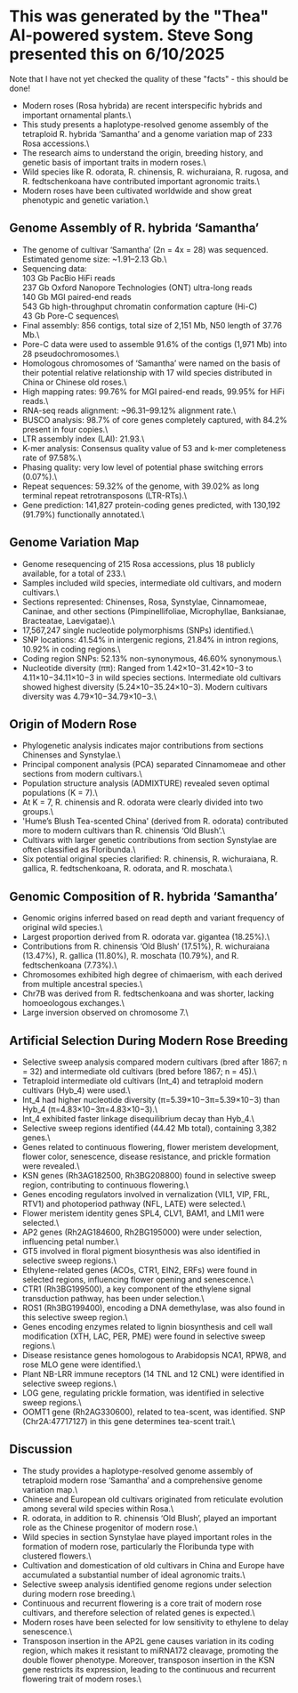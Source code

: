 # This was generated by the "Thea" AI-powered system. Steve Song presented this on 6/10/2025
Note that I have not yet checked the quality of these "facts" - this should be done!


-    Modern roses (Rosa hybrida) are recent interspecific hybrids and important ornamental plants.\
-    This study presents a haplotype-resolved genome assembly of the tetraploid R. hybrida ‘Samantha’ and a genome variation map of 233 Rosa accessions.\
-    The research aims to understand the origin, breeding history, and genetic basis of important traits in modern roses.\
-    Wild species like R. odorata, R. chinensis, R. wichuraiana, R. rugosa, and R. fedtschenkoana have contributed important agronomic traits.\
-    Modern roses have been cultivated worldwide and show great phenotypic and genetic variation.\

## Genome Assembly of R. hybrida ‘Samantha’

-    The genome of cultivar ‘Samantha’ (2n = 4x = 28) was sequenced. Estimated genome size: ~1.91–2.13 Gb.\
-    Sequencing data:\
        103 Gb PacBio HiFi reads\
        237 Gb Oxford Nanopore Technologies (ONT) ultra-long reads\
        140 Gb MGI paired-end reads\
        543 Gb high-throughput chromatin conformation capture (Hi-C)\
        43 Gb Pore-C sequences\
-    Final assembly: 856 contigs, total size of 2,151 Mb, N50 length of 37.76 Mb.\
-    Pore-C data were used to assemble 91.6% of the contigs (1,971 Mb) into 28 pseudochromosomes.\
-    Homologous chromosomes of ‘Samantha’ were named on the basis of their potential relative relationship with 17 wild species distributed in China or Chinese old roses.\
-    High mapping rates: 99.76% for MGI paired-end reads, 99.95% for HiFi reads.\
-    RNA-seq reads alignment: ~96.31–99.12% alignment rate.\
-    BUSCO analysis: 98.7% of core genes completely captured, with 84.2% present in four copies.\
-    LTR assembly index (LAI): 21.93.\
-    K-mer analysis: Consensus quality value of 53 and k-mer completeness rate of 97.58%.\
-    Phasing quality: very low level of potential phase switching errors (0.07%).\
-    Repeat sequences: 59.32% of the genome, with 39.02% as long terminal repeat retrotransposons (LTR-RTs).\
-    Gene prediction: 141,827 protein-coding genes predicted, with 130,192 (91.79%) functionally annotated.\

## Genome Variation Map

-    Genome resequencing of 215 Rosa accessions, plus 18 publicly available, for a total of 233.\
-    Samples included wild species, intermediate old cultivars, and modern cultivars.\
-    Sections represented: Chinenses, Rosa, Synstylae, Cinnamomeae, Caninae, and other sections (Pimpinellifoliae, Microphyllae, Banksianae, Bracteatae, Laevigatae).\
-    17,567,247 single nucleotide polymorphisms (SNPs) identified.\
-    SNP locations: 41.54% in intergenic regions, 21.84% in intron regions, 10.92% in coding regions.\
-    Coding region SNPs: 52.13% non-synonymous, 46.60% synonymous.\
-    Nucleotide diversity (ππ): Ranged from 1.42×10−31.42×10−3 to 4.11×10−34.11×10−3 in wild species sections. Intermediate old cultivars showed highest diversity (5.24×10−35.24×10−3). Modern cultivars diversity was 4.79×10−34.79×10−3.\

## Origin of Modern Rose

-    Phylogenetic analysis indicates major contributions from sections Chinenses and Synstylae.\
-    Principal component analysis (PCA) separated Cinnamomeae and other sections from modern cultivars.\
-    Population structure analysis (ADMIXTURE) revealed seven optimal populations (K = 7).\
-    At K = 7, R. chinensis and R. odorata were clearly divided into two groups.\
-    'Hume’s Blush Tea-scented China' (derived from R. odorata) contributed more to modern cultivars than R. chinensis ‘Old Blush’.\
-    Cultivars with larger genetic contributions from section Synstylae are often classified as Floribunda.\
-    Six potential original species clarified: R. chinensis, R. wichuraiana, R. gallica, R. fedtschenkoana, R. odorata, and R. moschata.\

## Genomic Composition of R. hybrida ‘Samantha’

-    Genomic origins inferred based on read depth and variant frequency of original wild species.\
-    Largest proportion derived from R. odorata var. gigantea (18.25%).\
-    Contributions from R. chinensis ‘Old Blush’ (17.51%), R. wichuraiana (13.47%), R. gallica (11.80%), R. moschata (10.79%), and R. fedtschenkoana (7.73%).\
-    Chromosomes exhibited high degree of chimaerism, with each derived from multiple ancestral species.\
-    Chr7B was derived from R. fedtschenkoana and was shorter, lacking homoeologous exchanges.\
-    Large inversion observed on chromosome 7.\

## Artificial Selection During Modern Rose Breeding

-    Selective sweep analysis compared modern cultivars (bred after 1867; n = 32) and intermediate old cultivars (bred before 1867; n = 45).\
-    Tetraploid intermediate old cultivars (Int_4) and tetraploid modern cultivars (Hyb_4) were used.\
-    Int_4 had higher nucleotide diversity (π=5.39×10−3π=5.39×10−3) than Hyb_4 (π=4.83×10−3π=4.83×10−3).\
-    Int_4 exhibited faster linkage disequilibrium decay than Hyb_4.\
-    Selective sweep regions identified (44.42 Mb total), containing 3,382 genes.\
-    Genes related to continuous flowering, flower meristem development, flower color, senescence, disease resistance, and prickle formation were revealed.\
-    KSN genes (Rh3AG182500, Rh3BG208800) found in selective sweep region, contributing to continuous flowering.\
-    Genes encoding regulators involved in vernalization (VIL1, VIP, FRL, RTV1) and photoperiod pathway (NFL, LATE) were selected.\
-    Flower meristem identity genes SPL4, CLV1, BAM1, and LMI1 were selected.\
-    AP2 genes (Rh2AG184600, Rh2BG195000) were under selection, influencing petal number.\
-    GT5 involved in floral pigment biosynthesis was also identified in selective sweep regions.\
-    Ethylene-related genes (ACOs, CTR1, EIN2, ERFs) were found in selected regions, influencing flower opening and senescence.\
-    CTR1 (Rh3BG199500), a key component of the ethylene signal transduction pathway, has been under selection.\
-    ROS1 (Rh3BG199400), encoding a DNA demethylase, was also found in this selective sweep region.\
-    Genes encoding enzymes related to lignin biosynthesis and cell wall modification (XTH, LAC, PER, PME) were found in selective sweep regions.\
-    Disease resistance genes homologous to Arabidopsis NCA1, RPW8, and rose MLO gene were identified.\
-    Plant NB-LRR immune receptors (14 TNL and 12 CNL) were identified in selective sweep regions.\
-    LOG gene, regulating prickle formation, was identified in selective sweep regions.\
-    OOMT1 gene (Rh2AG330600), related to tea-scent, was identified. SNP (Chr2A:47717127) in this gene determines tea-scent trait.\

## Discussion

-    The study provides a haplotype-resolved genome assembly of tetraploid modern rose ‘Samantha’ and a comprehensive genome variation map.\
-    Chinese and European old cultivars originated from reticulate evolution among several wild species within Rosa.\
-    R. odorata, in addition to R. chinensis ‘Old Blush’, played an important role as the Chinese progenitor of modern rose.\
-    Wild species in section Synstylae have played important roles in the formation of modern rose, particularly the Floribunda type with clustered flowers.\
-    Cultivation and domestication of old cultivars in China and Europe have accumulated a substantial number of ideal agronomic traits.\
-    Selective sweep analysis identified genome regions under selection during modern rose breeding.\
-    Continuous and recurrent flowering is a core trait of modern rose cultivars, and therefore selection of related genes is expected.\
-    Modern roses have been selected for low sensitivity to ethylene to delay senescence.\
-    Transposon insertion in the AP2L gene causes variation in its coding region, which makes it resistant to miRNA172 cleavage, promoting the double flower phenotype. Moreover, transposon insertion in the KSN gene restricts its expression, leading to the continuous and recurrent flowering trait of modern roses.\

